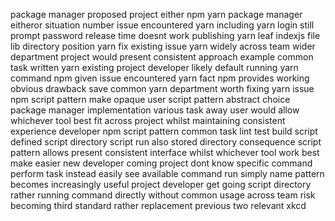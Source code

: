 package manager proposed project either npm yarn package manager eitheror situation number issue encountered yarn including yarn login still prompt password release time doesnt work publishing yarn leaf indexjs file lib directory position yarn fix existing issue yarn widely across team wider department project would present consistent approach example common task written yarn existing project developer likely default running yarn command npm given issue encountered yarn fact npm provides working obvious drawback save common yarn department worth fixing yarn issue npm script pattern make opaque user script pattern abstract choice package manager implementation various task away user would allow whichever tool best fit across project whilst maintaining consistent experience developer npm script pattern common task lint test build script defined script directory script run also stored directory consequence script pattern allows present consistent interface whilst whichever tool work best make easier new developer coming project dont know specific command perform task instead easily see available command run simply name pattern becomes increasingly useful project developer get going script directory rather running command directly without common usage across team risk becoming third standard rather replacement previous two relevant xkcd